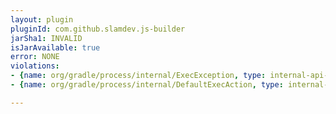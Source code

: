 ```yaml
---
layout: plugin
pluginId: com.github.slamdev.js-builder
jarSha1: INVALID
isJarAvailable: true
error: NONE
violations:
- {name: org/gradle/process/internal/ExecException, type: internal-api-usage}
- {name: org/gradle/process/internal/DefaultExecAction, type: internal-api-usage}

---
```

